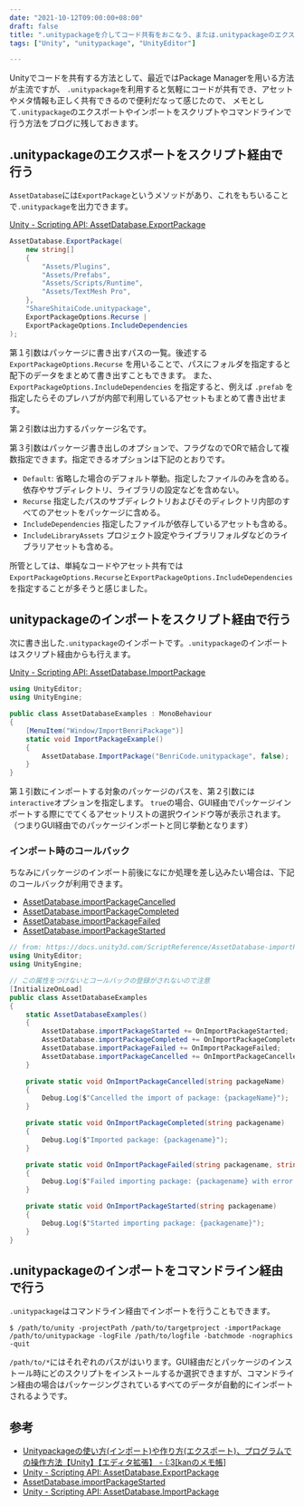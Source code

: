 ```yaml
---
date: "2021-10-12T09:00:00+08:00"
draft: false
title: ".unitypackageを介してコード共有をおこなう、または.unitypackageのエクスポート・インポートをスクリプト・CLIで行う方法"
tags: ["Unity", "unitypackage", "UnityEditor"]

---
```


Unityでコードを共有する方法として、最近ではPackage Managerを用いる方法が主流ですが、
`.unitypackage`を利用すると気軽にコードが共有でき、アセットやメタ情報も正しく共有できるので便利だなって感じたので、
メモとして`.unitypackage`のエクスポートやインポートをスクリプトやコマンドラインで行う方法をブログに残しておきます。

## .unitypackageのエクスポートをスクリプト経由で行う

`AssetDatabase`には`ExportPackage`というメソッドがあり、これをもちいることで`.unitypackage`を出力できます。

[Unity - Scripting API: AssetDatabase.ExportPackage](https://docs.unity3d.com/ScriptReference/AssetDatabase.ExportPackage.html)

```cs
AssetDatabase.ExportPackage(
    new string[]
    {
        "Assets/Plugins",
        "Assets/Prefabs",
        "Assets/Scripts/Runtime",
        "Assets/TextMesh Pro",
    },
    "ShareShitaiCode.unitypackage",
    ExportPackageOptions.Recurse |
    ExportPackageOptions.IncludeDependencies
);
```

第１引数はパッケージに書き出すパスの一覧。後述する `ExportPackageOptions.Recurse` を用いることで、パスにフォルダを指定すると配下のデータをまとめて書き出すこともできます。
また、`ExportPackageOptions.IncludeDependencies` を指定すると、例えば `.prefab` を指定したらそのプレハブが内部で利用しているアセットもまとめて書き出せます。

第２引数は出力するパッケージ名です。

第３引数はパッケージ書き出しのオプションで、フラグなのでORで結合して複数指定できます。指定できるオプションは下記のとおりです。

- `Default`: 省略した場合のデフォルト挙動。指定したファイルのみを含める。依存やサブディレクトリ、ライブラリの設定などを含めない。
- `Recurse` 指定したパスのサブディレクトリおよびそのディレクトリ内部のすべてのアセットをパッケージに含める。
- `IncludeDependencies` 指定したファイルが依存しているアセットも含める。
- `IncludeLibraryAssets` プロジェクト設定やライブラリフォルダなどのライブラリアセットも含める。

所管としては、単純なコードやアセット共有では`ExportPackageOptions.Recurse`と`ExportPackageOptions.IncludeDependencies`を指定することが多そうと感じました。


## unitypackageのインポートをスクリプト経由で行う

次に書き出した`.unitypackage`のインポートです。`.unitypackage`のインポートはスクリプト経由からも行えます。

[Unity - Scripting API: AssetDatabase.ImportPackage](https://docs.unity3d.com/ScriptReference/AssetDatabase.ImportPackage.html)

```cs
using UnityEditor;
using UnityEngine;

public class AssetDatabaseExamples : MonoBehaviour
{
    [MenuItem("Window/ImportBenriPackage")]
    static void ImportPackageExample()
    {
        AssetDatabase.ImportPackage("BenriCode.unitypackage", false);
    }
}
```

第１引数にインポートする対象のパッケージのパスを、第２引数には`interactive`オプションを指定します。
`true`の場合、GUI経由でパッケージインポートする際にでてくるアセットリストの選択ウインドウ等が表示されます。（つまりGUI経由でのパッケージインポートと同じ挙動となります）


### インポート時のコールバック

ちなみにパッケージのインポート前後になにか処理を差し込みたい場合は、下記のコールバックが利用できます。

- [AssetDatabase.importPackageCancelled](https://docs.unity3d.com/ScriptReference/AssetDatabase-importPackageCancelled.html)
- [AssetDatabase.importPackageCompleted](https://docs.unity3d.com/ScriptReference/AssetDatabase-importPackageCompleted.html)
- [AssetDatabase.importPackageFailed](https://docs.unity3d.com/ScriptReference/AssetDatabase-importPackageFailed.html)
- [AssetDatabase.importPackageStarted](https://docs.unity3d.com/ScriptReference/AssetDatabase-importPackageStarted.html)

```cs
// from: https://docs.unity3d.com/ScriptReference/AssetDatabase-importPackageStarted.html
using UnityEditor;
using UnityEngine;

// この属性をつけないとコールバックの登録がされないので注意
[InitializeOnLoad]
public class AssetDatabaseExamples
{
    static AssetDatabaseExamples()
    {
        AssetDatabase.importPackageStarted += OnImportPackageStarted;
        AssetDatabase.importPackageCompleted += OnImportPackageCompleted;
        AssetDatabase.importPackageFailed += OnImportPackageFailed;
        AssetDatabase.importPackageCancelled += OnImportPackageCancelled;
    }

    private static void OnImportPackageCancelled(string packageName)
    {
        Debug.Log($"Cancelled the import of package: {packageName}");
    }

    private static void OnImportPackageCompleted(string packagename)
    {
        Debug.Log($"Imported package: {packagename}");
    }

    private static void OnImportPackageFailed(string packagename, string errormessage)
    {
        Debug.Log($"Failed importing package: {packagename} with error: {errormessage}");
    }

    private static void OnImportPackageStarted(string packagename)
    {
        Debug.Log($"Started importing package: {packagename}");
    }
}
```

## .unitypackageのインポートをコマンドライン経由で行う

`.unitypackage`はコマンドライン経由でインポートを行うこともできます。

```
$ /path/to/unity -projectPath /path/to/targetproject -importPackage /path/to/unitypackage -logFile /path/to/logfile -batchmode -nographics -quit
```

`/path/to/*`にはそれぞれのパスがはいります。GUI経由だとパッケージのインストール時にどのスクリプトをインストールするか選択できますが、コマンドライン経由の場合はパッケージングされているすべてのデータが自動的にインポートされるようです。

## 参考

- [Unitypackageの使い方(インポート)や作り方(エクスポート)、プログラムでの操作方法【Unity】【エディタ拡張】 - (:3[kanのメモ帳]](https://kan-kikuchi.hatenablog.com/entry/Unitypackage)
- [Unity - Scripting API: AssetDatabase.ExportPackage](https://docs.unity3d.com/ScriptReference/AssetDatabase.ExportPackage.html)
- [AssetDatabase.importPackageStarted](https://docs.unity3d.com/ScriptReference/AssetDatabase-importPackageStarted.html)
- [Unity - Scripting API: AssetDatabase.ImportPackage](https://docs.unity3d.com/ScriptReference/AssetDatabase.ImportPackage.html)